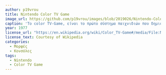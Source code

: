 ```yaml
---
author: p19vrou
title: Nintendo Color TV Game
image_url: https://github.com/p19vrou/images/blob/2019026/Nintendo-Color-TV-Game.jpg
caption: 'Το color TV-Game, είναι το πρώτο σύστημα παιχνιδιών που δημιουργήθηκε από την Nintendo. Κυκλοφόρησε σαν σειρά βιντεοπαιχνιδιών "για το σπίτι" , μόνο στην Ιαπωνία.'
year: 1977 
license_url: "https://en.wikipedia.org/wiki/Color_TV-Game#/media/File:Nintendo-Color-TV-Game-Blockbreaker-FL.jpg" 
license_text: Courtesy of Wikipedia
categories:
  - Μορφές
  - Κονσόλες 
tags:
  - Nintendo
  - Color TV Game
---
```

